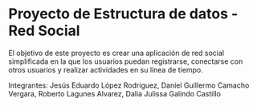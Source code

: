 # Proyecto de Estructura de datos - Red Social

El objetivo de este proyecto es crear una aplicación de red social simplificada en la que los usuarios puedan registrarse, conectarse con otros usuarios y realizar actividades en su línea de tiempo.

Integrantes: 
Jesús Eduardo López Rodriguez, Daniel Guillermo Camacho Vergara, Roberto Lagunes Alvarez, Dalia Julissa Galindo Castillo

